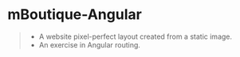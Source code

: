 # mBoutique-Angular

> - A website pixel-perfect layout created from a static image.
> - An exercise in Angular routing.
